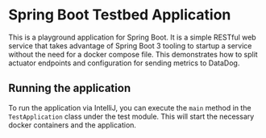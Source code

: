 # Spring Boot Testbed Application

This is a playground application for Spring Boot. 
It is a simple RESTful web service that takes advantage of Spring Boot 3 tooling to startup a service without the need for a docker compose file. 
This demonstrates how to split actuator endpoints and configuration for sending metrics to DataDog.

## Running the application

To run the application via IntelliJ, you can execute the `main` method in the `TestApplication` class under the test module.
This will start the necessary docker containers and the application.

